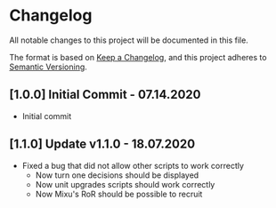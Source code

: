 # Changelog
All notable changes to this project will be documented in this file.

The format is based on [Keep a Changelog](https://keepachangelog.com/en/1.0.0/),
and this project adheres to [Semantic Versioning](https://semver.org/spec/v2.0.0.html).

## [1.0.0] Initial Commit - 07.14.2020

- Initial commit

## [1.1.0] Update v1.1.0 - 18.07.2020

- Fixed a bug that did not allow other scripts to work correctly 
    - Now turn one decisions should be displayed
    - Now unit upgrades scripts should work correctly
    - Now Mixu's RoR should be possible to recruit